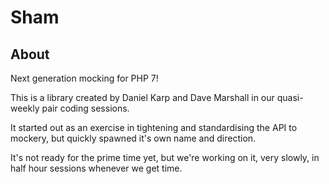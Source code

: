 # Sham

## About

Next generation mocking for PHP 7!

This is a library created by Daniel Karp and Dave Marshall in our quasi-weekly pair
coding sessions.

It started out as an exercise in tightening and standardising the API to
mockery, but quickly spawned it's own name and direction. 

It's not ready for the prime time yet, but we're working on it, very slowly, in
half hour sessions whenever we get time.
